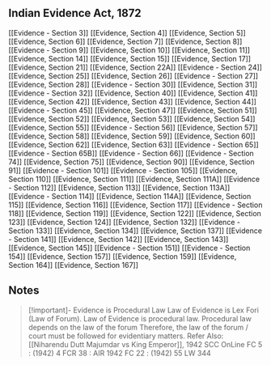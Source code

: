 ## Indian Evidence Act, 1872

[[Evidence - Section 3]]
[[Evidence, Section 4]]
[[Evidence, Section 5]]
[[Evidence, Section 6]]
[[Evidence, Section 7]]
[[Evidence, Section 8]]
[[Evidence - Section 9]]
[[Evidence, Section 10]]
[[Evidence, Section 11]]
[[Evidence, Section 14]]
[[Evidence, Section 15]]
[[Evidence, Section 17]]
[[Evidence, Section 21]]
[[Evidence, Section 22A]]
[[Evidence - Section 24]]
[[Evidence, Section 25]]
[[Evidence, Section 26]]
[[Evidence - Section 27]]
[[Evidence, Section 28]]
[[Evidence - Section 30]]
[[Evidence, Section 31]]
[[Evidence - Section 32]]
[[Evidence, Section 40]]
[[Evidence, Section 41]]
[[Evidence, Section 42]]
[[Evidence, Section 43]]
[[Evidence, Section 44]]
[[Evidence - Section 45]]
[[Evidence, Section 47]]
[[Evidence, Section 51]]
[[Evidence, Section 52]]
[[Evidence, Section 53]]
[[Evidence, Section 54]]
[[Evidence, Section 55]]
[[Evidence - Section 56]]
[[Evidence, Section 57]]
[[Evidence, Section 58]]
[[Evidence, Section 59]]
[[Evidence, Section 60]]
[[Evidence, Section 62]]
[[Evidence, Section 63]]
[[Evidence - Section 65]]
[[Evidence - Section 65B]]
[[Evidence - Section 66]]
[[Evidence - Section 74]]
[[Evidence, Section 75]]
[[Evidence, Section 90]]
[[Evidence, Section 91]]
[[Evidence - Section 101]]
[[Evidence - Section 105]]
[[Evidence, Section 110]]
[[Evidence, Section 111]]
[[Evidence, Section 111A]]
[[Evidence - Section 112]]
[[Evidence, Section 113]]
[[Evidence, Section 113A]]
[[Evidence - Section 114]]
[[Evidence, Section 114A]]
[[Evidence, Section 115]]
[[Evidence, Section 116]]
[[Evidence, Section 117]]
[[Evidence - Section 118]]
[[Evidence, Section 119]]
[[Evidence, Section 122]]
[[Evidence, Section 123]]
[[Evidence, Section 124]]
[[Evidence, Section 132]]
[[Evidence - Section 133]]
[[Evidence, Section 134]]
[[Evidence, Section 137]]
[[Evidence - Section 141]]
[[Evidence, Section 142]]
[[Evidence, Section 143]]
[[Evidence, Section 145]]
[[Evidence - Section 151]]
[[Evidence - Section 154]]
[[Evidence, Section 157]]
[[Evidence, Section 159]]
[[Evidence, Section 164]]
[[Evidence, Section 167]]


## Notes

>[!important]- Evidence is Procedural Law
>Law of Evidence is Lex Fori (Law of Forum).
>Law of Evidence is procedural law. Procedural law depends on the law of the forum
>Therefore, the law of the forum / court must be followed for evidentiary matters.
>Refer Also:
>[[Niharendu Dutt Majumdar vs King Emperor]], 1942 SCC OnLine FC 5 : (1942) 4 FCR 38 : AIR 1942 FC 22 : (1942) 55 LW 344

